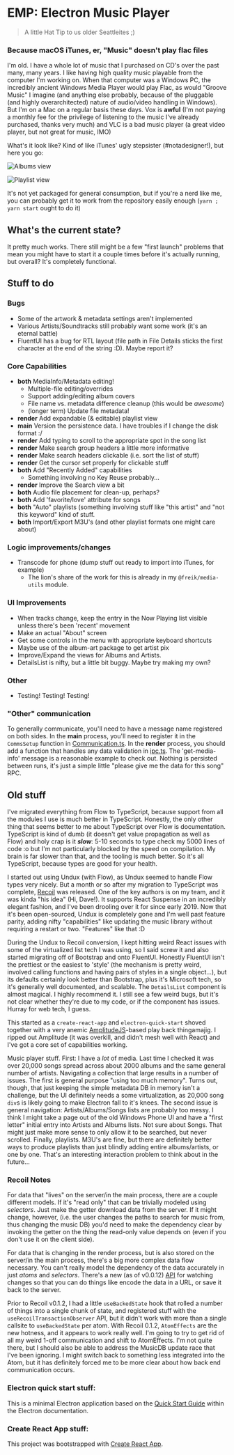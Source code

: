 # EMP: Electron Music Player

> A little Hat Tip to us older Seattleites ;)

### Because macOS iTunes, er, "Music" doesn't play flac files

I'm old. I have a whole lot of music that I purchased on CD's over the past
many, many years. I like having high quality music playable from the computer
I'm working on. When that computer was a Windows PC, the incredibly ancient
Windows Media Player would play Flac, as would "Groove Music" I imagine (and
anything else probably, because of the pluggable (and highly overarchitected)
nature of audio/video handling in Windows). But I'm on a Mac on a regular basis
these days. Vox is **awful** (I'm not paying a monthly fee for the privilege of
listening to the music I've already purchased, thanks very much) and VLC is a
bad music player (a great video player, but not great for music, IMO)

What's it look like? Kind of like iTunes' ugly stepsister (#notadesigner!), but
here you go:

![Albums view](doc/albums.jpg)

![Playlist view](doc/playlist.jpg)

It's not yet packaged for general consumption, but if you're a nerd like me, you
can probably get it to work from the repository easily enough
(`yarn ; yarn start` ought to do it)

## What's the current state?

It pretty much works. There still might be a few "first launch" problems that
mean you might have to start it a couple times before it's actually running, but
overall? It's completely functional.

## Stuff to do

### Bugs

- Some of the artwork & metadata settings aren't implemented
- Various Artists/Soundtracks still probably want some work (it's an eternal
  battle)
- FluentUI has a bug for RTL layout (file path in File Details sticks the first
  character at the end of the string :D). Maybe report it?

### Core Capabilities

- **both** MediaInfo/Metadata editing!
  - Multiple-file editing/overrides
  - Support adding/editing album covers
  - File name vs. metadata difference cleanup (this would be _awesome_)
  - (longer term) Update file metadata!
- **render** Add expandable (& editable) playlist view
- **main** Version the persistence data. I have troubles if I change the disk
  format :/
- **render** Add typing to scroll to the appropriate spot in the song list
- **render** Make search group headers a little more informative
- **render** Make search headers clickable (i.e. sort the list of stuff)
- **render** Get the cursor set properly for clickable stuff
- **both** Add "Recently Added" capabilities
  - Something involving no Key Reuse probably...
- **render** Improve the Search view a bit
- **both** Audio file placement for clean-up, perhaps?
- **both** Add 'favorite/love' attribute for songs
- **both** "Auto" playlists (something involving stuff like "this artist" and
  "not this keyword" kind of stuff.
- **both** Import/Export M3U's (and other playlist formats one might care about)

### Logic improvements/changes

- Transcode for phone (dump stuff out ready to import into iTunes, for example)
  - The lion's share of the work for this is already in my `@freik/media-utils`
    module.

### UI Improvements

- When tracks change, keep the entry in the Now Playing list visible unless
  there's been 'recent' movement
- Make an actual "About" screen
- Get some controls in the menu with appropriate keyboard shortcuts
- Maybe use of the album-art package to get artist pix
- Improve/Expand the views for Albums and Artists.
- DetailsList is nifty, but a little bit buggy. Maybe try making my own?

### Other

- Testing! Testing! Testing!

### "Other" communication

To generally communicate, you'll need to have a message name registered on both
sides. In the **main** process, you'll need to register it in the `CommsSetup`
function in
[Communication.ts](https://github.com/kevinfrei/EMP/blob/main/static/main/Communication.ts).
In the **render** process, you should add a function that handles any data
validation in [ipc.ts](https://github.com/kevinfrei/EMP/blob/main/src/ipc.ts).
The 'get-media-info' message is a reasonable example to check out. Nothing is
persisted between runs, it's just a simple little "please give me the data for
this song" RPC.

## Old stuff

I've migrated everything from Flow to TypeScript, because support from all the
modules I use is much better in TypeScript. Honestly, the only other thing that
seems better to me about TypeScript over Flow is documentation. TypeScript is
kind of dumb (it doesn't get value propagation as well as Flow) and holy crap is
it **_slow_**: 5-10 seconds to type check my 5000 lines of code :o but I'm not
particularly blocked by the speed on compilation. My brain is far slower than
that, and the tooling is much better. So it's all TypeScript, because types are
good for your health.

I started out using Undux (with Flow), as Undux seemed to handle Flow types very
nicely. But a month or so after my migration to TypeScript was complete,
[Recoil](https://recoiljs.org) was released. One of the key authors is on my
team, and it was kinda "his idea" (Hi, Dave!). It supports React Suspense in an
incredibly elegant fashion, and I've been drooling over it for since early 2019.
Now that it's been open-sourced, Undux is completely gone and I'm well past
feature parity, adding nifty "capabilities" like updating the music library
without requiring a restart or two. "Features" like that :D

During the Undux to Recoil conversion, I kept hitting weird React issues with
some of the virtualized list tech I was using, so I said screw it and also
started migrating off of Bootstrap and onto FluentUI. Honestly FluentUI isn't
the prettiest or the easiest to 'style' (the mechanism is pretty weird, involved
calling functions and having pairs of styles in a single object...), but its
defaults certainly look better than Bootstrap, plus it's Microsoft tech, so it's
generally well documented, and scalable. The `DetailsList` component is almost
magical. I highly recommend it. I still see a few weird bugs, but it's not clear
whether they're due to my code, or if the component has issues. Hurray for web
tech, I guess.

This started as a `create-react-app` and `electron-quick-start` shoved together
with a very anemic
[AmplitudeJS](https://521dimensions.com/open-source/amplitudejs/)-based play
back thingamajig. I ripped out Amplitude (it was overkill, and didn't mesh well
with React) and I've got a core set of capabilities working.

Music player stuff. First: I have a _lot_ of media. Last time I checked it was
over 20,000 songs spread across about 2000 albums and the same general number of
artists. Navigating a collection that large results in a number of issues. The
first is general purpose "using too much memory". Turns out, though, that just
keeping the simple metadata DB in memory isn't a challenge, but the UI
definitely needs a some virtualization, as 20,000 song `div`s is likely going to
make Electron fall to it's knees. The second issue is general navigation:
Artists/Albums/Songs lists are probably too messy. I think I might take a page
out of the old Windows Phone UI and have a "first letter" initial entry into
Artists and Albums lists. Not sure about Songs. That might just make more sense
to only allow it to be searched, but never scrolled. Finally, playlists. M3U's
are fine, but there are definitely better ways to produce playlists than just
blindly adding entire albums/artists, or one by one. That's an interesting
interaction problem to think about in the future...

### Recoil Notes

For data that "lives" on the server/in the main process, there are a couple
different models. If it's "read only" that can be trivially modeled using
_selectors_. Just make the getter download data from the server. If it might
change, however, (i.e. the user changes the paths to search for music from, thus
changing the music DB) you'd need to make the dependency clear by invoking the
getter on the thing the read-only value depends on (even if you don't use it on
the client side).

For data that is changing in the render process, but is also stored on the
server/in the main process, there's a big more complex data flow necessary. You
can't really model the dependency of the data accurately in just _atoms_ and
_selectors_. There's a new (as of v0.0.12)
[API](https://recoiljs.org/docs/api-reference/core/useRecoilTransactionObserver)
for watching changes so that you can do things like encode the data in a URL, or
save it back to the server.

Prior to Recoil v0.1.2, I had a little `useBackedState` hook that rolled a
number of things into a single chunk of state, and registered stuff with the
`useRecoilTransactionObserver` API, but it didn't work with more than a single
callsite to `useBackedState` per atom. With Recoil 0.1.2, `AtomEffects` are the
new hotness, and it appears to work really well. I'm going to try to get rid of
all my weird 1-off communication and shift to AtomEffects. I'm not quite there,
but I should also be able to address the MusicDB update race that I've been
ignoring. I might switch back to something less integrated into the Atom, but it
has definitely forced me to be more clear about how back end communication
occurs.

### Electron quick start stuff:

This is a minimal Electron application based on the
[Quick Start Guide](https://electronjs.org/docs/tutorial/quick-start) within the
Electron documentation.

### Create React App stuff:

This project was bootstrapped with
[Create React App](https://github.com/facebook/create-react-app).

